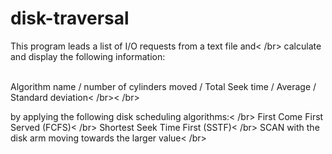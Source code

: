 # disk-traversal
This program leads a list of I/O requests from a text file and< /br>
calculate and display the following information: </br></br>

Algorithm name / number of cylinders moved / Total Seek time / Average / Standard deviation< /br>< /br>

by applying the following disk scheduling algorithms:< /br>
First Come First Served (FCFS)< /br>
Shortest Seek Time First (SSTF)< /br>
SCAN with the disk arm moving towards the larger value< /br>
